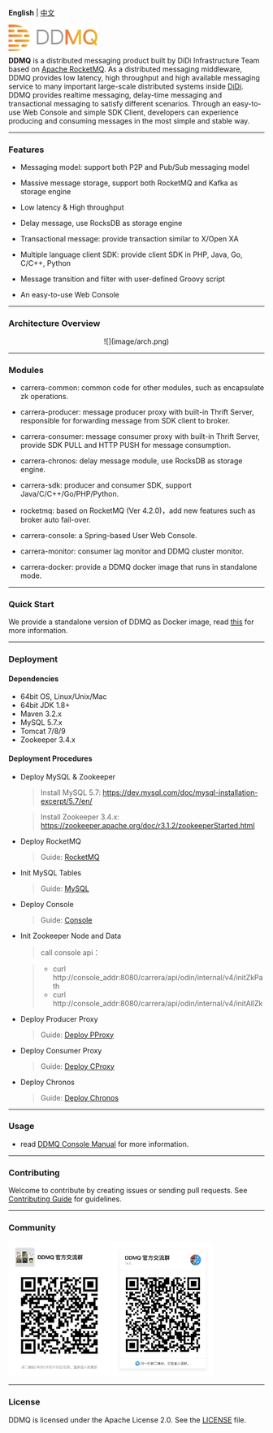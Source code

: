 **English** | [中文](./README_CN.md)
<p align="center">
<img align="left" width="175" src="image/logo.png">
<br>
</p>
<br>

**DDMQ** is a distributed messaging product built by DiDi Infrastructure Team based on [Apache RocketMQ](https://rocketmq.apache.org/). As a distributed messaging middleware, DDMQ provides low latency, high throughput and high available messaging service to many important large-scale distributed systems inside [DiDi](https://www.didiglobal.com/). DDMQ provides realtime messaging, delay-time messaging and transactional messaging to satisfy different scenarios. Through an easy-to-use Web Console and simple SDK Client, developers can experience producing and consuming messages in the most simple and stable way.


----------

### Features

* Messaging model: support both P2P and Pub/Sub messaging model

* Massive message storage, support both RocketMQ and Kafka as storage engine

* Low latency & High throughput

* Delay message, use RocksDB as storage engine

* Transactional message: provide transaction similar to X/Open XA

* Multiple language client SDK: provide client SDK in PHP, Java, Go, C/C++, Python

* Message transition and filter with user-defined Groovy script

* An easy-to-use Web Console


----------

### Architecture Overview

<center>
![](image/arch.png)
</center>


----------

### Modules

* carrera-common: common code for other modules, such as encapsulate zk operations.

* carrera-producer: message producer proxy with built-in Thrift Server, responsible for forwarding message from SDK client to broker.

* carrera-consumer: message consumer proxy with built-in Thrift Server, provide SDK PULL and HTTP PUSH for message consumption.

* carrera-chronos: delay message module, use RocksDB as storage engine.

* carrera-sdk: producer and consumer SDK, support Java/C/C++/Go/PHP/Python. 

* rocketmq: based on RocketMQ (Ver 4.2.0)，add new features such as broker auto fail-over.

* carrera-console: a Spring-based User Web Console.

* carrera-monitor: consumer lag monitor and DDMQ cluster monitor. 

* carrera-docker: provide a DDMQ docker image that runs in standalone mode.

----------

### Quick Start
We provide a standalone version of DDMQ as Docker image, read [this](carrera-docker/README.md) for more information.


----------


### Deployment
#### Dependencies
* 64bit OS, Linux/Unix/Mac
* 64bit JDK 1.8+
* Maven 3.2.x
* MySQL 5.7.x
* Tomcat 7/8/9
* Zookeeper 3.4.x


#### Deployment Procedures

*  Deploy MySQL & Zookeeper
 	>  Install MySQL 5.7:  <https://dev.mysql.com/doc/mysql-installation-excerpt/5.7/en/>

 	>  Install Zookeeper 3.4.x:  <https://zookeeper.apache.org/doc/r3.1.2/zookeeperStarted.html>
 	
 	
*  Deploy RocketMQ

    >Guide: [RocketMQ](rocketmq/README.md)
  
*  Init MySQL Tables

    >Guide: [MySQL](carrera-console/README.md)
  
*  Deploy Console

    >Guide: [Console](carrera-console/README.md)

*  Init Zookeeper Node and Data
	
	> call console api： 
	
	> * curl http://console_addr:8080/carrera/api/odin/internal/v4/initZkPath
	> * curl http://console_addr:8080/carrera/api/odin/internal/v4/initAllZk


*  Deploy Producer Proxy

    >Guide: [Deploy PProxy](carrera-producer/README.md)

*  Deploy Consumer Proxy

    >Guide: [Deploy CProxy](carrera-consumer/README.md)

*  Deploy Chronos

    >Guide: [Deploy Chronos](carrera-chronos/README.md)



----------  

### Usage

  * read [DDMQ Console Manual](carrera-console/USAGE.md) for more information.


----------

### Contributing
Welcome to contribute by creating issues or sending pull requests. See [Contributing Guide](CONTRIBUTING.md) for guidelines.

----------

### Community
<img src="image/wechatGroup.jpeg" alt="Mand Mobile Community" width="200"/>
<img src="image/dingGroup.jpg" alt="Mand Mobile Community" width="200"/>


----------

### License

DDMQ is licensed under the Apache License 2.0. See the [LICENSE](LICENSE) file.
